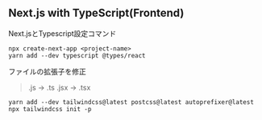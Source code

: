 ## Next.js with TypeScript(Frontend)
Next.jsとTypescript設定コマンド
```
npx create-next-app <project-name>
yarn add --dev typescript @types/react
```
ファイルの拡張子を修正
> .js -> .ts
> .jsx -> .tsx

```
yarn add --dev tailwindcss@latest postcss@latest autoprefixer@latest
npx tailwindcss init -p
```

